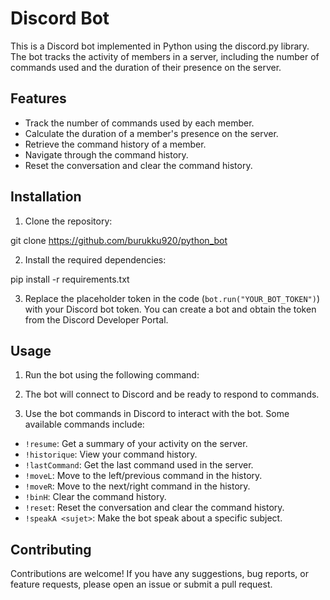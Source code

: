 # Discord Bot

This is a Discord bot implemented in Python using the discord.py library. The bot tracks the activity of members in a server, including the number of commands used and the duration of their presence on the server.

## Features

- Track the number of commands used by each member.
- Calculate the duration of a member's presence on the server.
- Retrieve the command history of a member.
- Navigate through the command history.
- Reset the conversation and clear the command history.

## Installation

1. Clone the repository:

git clone https://github.com/burukku920/python_bot

2. Install the required dependencies:

pip install -r requirements.txt


3. Replace the placeholder token in the code (`bot.run("YOUR_BOT_TOKEN")`) with your Discord bot token. You can create a bot and obtain the token from the Discord Developer Portal.

## Usage

1. Run the bot using the following command:


2. The bot will connect to Discord and be ready to respond to commands.

3. Use the bot commands in Discord to interact with the bot. Some available commands include:

- `!resume`: Get a summary of your activity on the server.
- `!historique`: View your command history.
- `!lastCommand`: Get the last command used in the server.
- `!moveL`: Move to the left/previous command in the history.
- `!moveR`: Move to the next/right command in the history.
- `!binH`: Clear the command history.
- `!reset`: Reset the conversation and clear the command history.
- `!speakA <sujet>`: Make the bot speak about a specific subject.

## Contributing

Contributions are welcome! If you have any suggestions, bug reports, or feature requests, please open an issue or submit a pull request.
